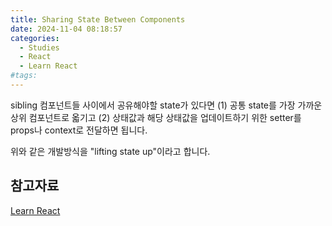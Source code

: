 ```yaml
---
title: Sharing State Between Components
date: 2024-11-04 08:18:57
categories:
  - Studies
  - React
  - Learn React
#tags:
---
```

sibling 컴포넌트들 사이에서 공유해야할 state가 있다면 (1) 공통 state를 가장 가까운 상위 컴포넌트로 옯기고 (2) 상태값과 해당 상태값을 업데이트하기 위한 setter를 props나 context로 전달하면 됩니다.

위와 같은 개발방식을 "lifting state up"이라고 합니다.

## 참고자료

[Learn React](https://react.dev/learn)